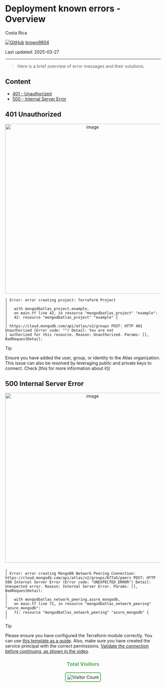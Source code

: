# Deployment known errors - Overview 

Costa Rica

[![GitHub](https://img.shields.io/badge/--181717?logo=github&logoColor=ffffff)](https://github.com/)
[brown9804](https://github.com/brown9804)

Last updated: 2025-03-27

----------

> Here is a brief overview of error messages and their solutions.

## Content 

- [401 - Unauthorized](#unauthorized)
- [500 - Internal Server Error](#internal-server-error)

## 401 Unauthorized 

<p align="center">
  <img width="550" alt="image" src="https://github.com/user-attachments/assets/7c42ef92-6f1e-4dac-a105-f0b5ed4dee4c" />
</p>

```
│ Error: error creating project: Terraform Project
│
│   with mongodbatlas_project.example,
│   on main.tf line 42, in resource "mongodbatlas_project" "example":
│   42: resource "mongodbatlas_project" "example" {
│
│ https://cloud.mongodb.com/api/atlas/v2/groups POST: HTTP 401 Unauthorized (Error code: "") Detail: You are not     
│ authorized for this resource. Reason: Unauthorized. Params: [], BadRequestDetail:
```

> [!TIP]
> Ensure you have added the user, group, or identity to the Atlas organization. This issue can also be resolved by leveraging public and private keys to connect. Check [this for more information about it](

## 500 Internal Server Error

<p align="center">
  <img width="550" alt="image" src="https://github.com/user-attachments/assets/482a289c-e912-40e2-b13a-4167a763cdfe" />
</p>


```
╷
│ Error: error creating MongoDB Network Peering Connection: https://cloud.mongodb.com/api/atlas/v2/groups/677a5/peers POST: HTTP 500 Internal Server Error (Error code: "UNEXPECTED_ERROR") Detail: Unexpected error. Reason: Internal Server Error. Params: [], BadRequestDetail: 
│
│   with mongodbatlas_network_peering.azure_mongodb,
│   on main.tf line 71, in resource "mongodbatlas_network_peering" "azure_mongodb":
│   71: resource "mongodbatlas_network_peering" "azure_mongodb" {
│
```

> [!TIP]
> Please ensure you have configured the Terraform module correctly. You can use [this template as a guide](/1_storage-databases/mongo-atlas/main.tf).
> Also, make sure you have created the service principal with the correct permissions. [Validate the connection before continuing, as shown in the video](https://github.com/MicrosoftCloudEssentials-LearningHub/AzureTerraformTemplates-v0.0.0/tree/main/1_storage-databases/mongo-atlas#permissions-required).
 
<div align="center">
  <h3 style="color: #4CAF50;">Total Visitors</h3>
  <img src="https://profile-counter.glitch.me/brown9804/count.svg" alt="Visitor Count" style="border: 2px solid #4CAF50; border-radius: 5px; padding: 5px;"/>
</div>
